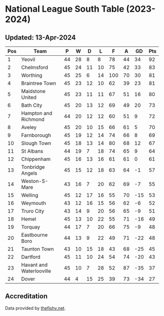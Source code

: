 # National League South Table (2023-2024)
## Updated: 13-Apr-2024

| Pos | Team | P | W | D | L | F | A | GD | Pts |
| --- | --- | --- | --- | --- | --- | --- | --- | --- | --- |
| 1 | Yeovil | 44 | 28 | 8 | 8 | 78 | 44 | 34 | 92 |
| 2 | Chelmsford | 45 | 24 | 11 | 10 | 75 | 42 | 33 | 83 |
| 3 | Worthing | 45 | 25 | 6 | 14 | 100 | 70 | 30 | 81 |
| 4 | Braintree Town | 45 | 23 | 12 | 10 | 62 | 39 | 23 | 81 |
| 5 | Maidstone United | 45 | 23 | 11 | 11 | 67 | 51 | 16 | 80 |
| 6 | Bath City | 45 | 20 | 13 | 12 | 69 | 49 | 20 | 73 |
| 7 | Hampton and Richmond | 44 | 20 | 12 | 12 | 60 | 51 | 9 | 72 |
| 8 | Aveley | 45 | 20 | 10 | 15 | 66 | 61 | 5 | 70 |
| 9 | Farnborough | 45 | 19 | 12 | 14 | 74 | 66 | 8 | 69 |
| 10 | Slough Town | 45 | 18 | 13 | 14 | 80 | 68 | 12 | 67 |
| 11 | St Albans | 44 | 19 | 7 | 18 | 74 | 65 | 9 | 64 |
| 12 | Chippenham | 45 | 16 | 13 | 16 | 61 | 61 | 0 | 61 |
| 13 | Tonbridge Angels | 45 | 15 | 12 | 18 | 63 | 64 | -1 | 57 |
| 14 | Weston-S-Mare | 43 | 16 | 7 | 20 | 62 | 69 | -7 | 55 |
| 15 | Welling | 45 | 12 | 17 | 16 | 55 | 70 | -15 | 53 |
| 16 | Weymouth | 43 | 12 | 16 | 15 | 56 | 62 | -6 | 52 |
| 17 | Truro City | 43 | 14 | 9 | 20 | 56 | 65 | -9 | 51 |
| 18 | Hemel | 45 | 13 | 10 | 22 | 55 | 71 | -16 | 49 |
| 19 | Torquay | 44 | 17 | 7 | 20 | 66 | 75 | -9 | 48 |
| 20 | Eastbourne Boro | 44 | 13 | 9 | 22 | 49 | 71 | -22 | 48 |
| 21 | Taunton Town | 43 | 10 | 15 | 18 | 43 | 68 | -25 | 45 |
| 22 | Dartford | 45 | 11 | 10 | 24 | 54 | 74 | -20 | 43 |
| 23 | Havant and Waterlooville | 45 | 10 | 7 | 28 | 52 | 87 | -35 | 37 |
| 24 | Dover | 44 | 4 | 15 | 25 | 39 | 73 | -34 | 27 |

## Accreditation 

Data provided by [thefishy.net](https://www.thefishy.net/).